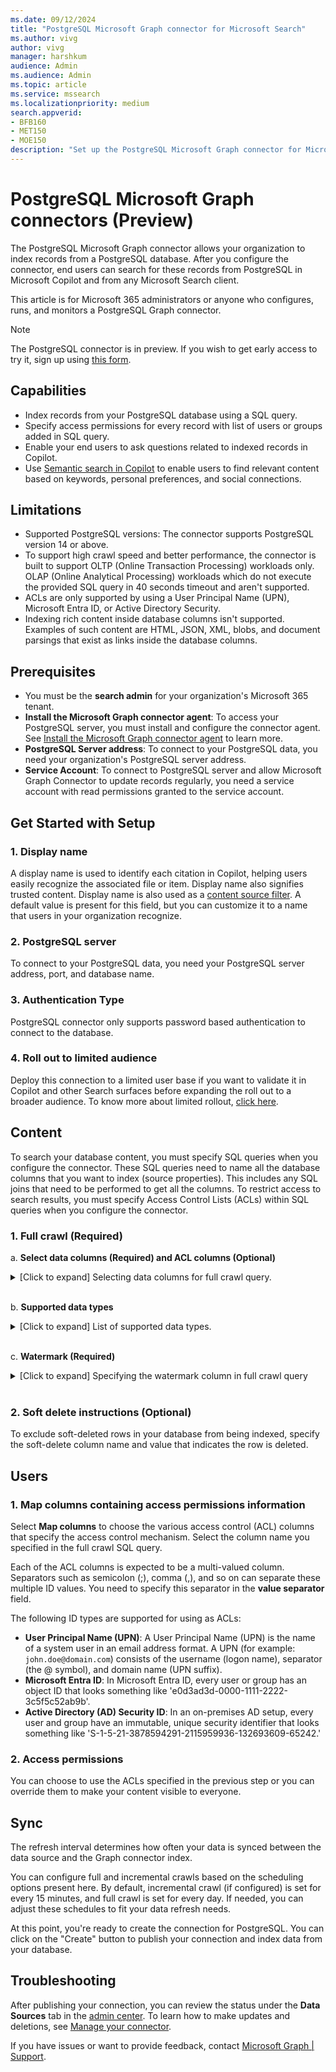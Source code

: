 ```yaml
---
ms.date: 09/12/2024
title: "PostgreSQL Microsoft Graph connector for Microsoft Search"
ms.author: vivg
author: vivg
manager: harshkum
audience: Admin
ms.audience: Admin
ms.topic: article
ms.service: mssearch
ms.localizationpriority: medium
search.appverid:
- BFB160
- MET150
- MOE150
description: "Set up the PostgreSQL Microsoft Graph connector for Microsoft Search and Copilot"
---
```


# PostgreSQL Microsoft Graph connectors (Preview)

The PostgreSQL Microsoft Graph connector allows your organization to index records from a PostgreSQL database. After you configure the connector, end users can search for these records from PostgreSQL in Microsoft Copilot and from any Microsoft Search client.

This article is for Microsoft 365 administrators or anyone who configures, runs, and monitors a PostgreSQL Graph connector.

>[!NOTE]
>The PostgreSQL connector is in preview. If you wish to get early access to try it, sign up using [this form](https://forms.office.com/r/JniPmK5bzm).

## Capabilities
- Index records from your PostgreSQL database using a SQL query.
- Specify access permissions for every record with list of users or groups added in SQL query.
- Enable your end users to ask questions related to indexed records in Copilot.
- Use [Semantic search in Copilot](semantic-index-for-copilot.md) to enable users to find relevant content based on keywords, personal preferences, and social connections.

## Limitations
- Supported PostgreSQL versions: The connector supports PostgreSQL version 14 or above.
- To support high crawl speed and better performance, the connector is built to support OLTP (Online Transaction Processing) workloads only. OLAP (Online Analytical Processing) workloads which do not execute the provided SQL query in 40 seconds timeout and aren't supported.
- ACLs are only supported by using a User Principal Name (UPN), Microsoft Entra ID, or Active Directory Security.
- Indexing rich content inside database columns isn't supported. Examples of such content are HTML, JSON, XML, blobs, and document parsings that exist as links inside the database columns.

## Prerequisites
- You must be the **search admin** for your organization's Microsoft 365 tenant.
- **Install the Microsoft Graph connector agent**: To access your PostgreSQL server, you must install and configure the connector agent. See [Install the Microsoft Graph connector agent](graph-connector-agent.md) to learn more.
- **PostgreSQL Server address**: To connect to your PostgreSQL data, you need your organization's PostgreSQL server address.
- **Service Account**: To connect to PostgreSQL server and allow Microsoft Graph Connector to update records regularly, you need a service account with read permissions granted to the service account.

## Get Started with Setup

### 1. Display name 
A display name is used to identify each citation in Copilot, helping users easily recognize the associated file or item. Display name also signifies trusted content. Display name is also used as a [content source filter](/MicrosoftSearch/custom-filters#content-source-filters). A default value is present for this field, but you can customize it to a name that users in your organization recognize.

### 2. PostgreSQL server
To connect to your PostgreSQL data, you need your PostgreSQL server address, port, and database name. 

### 3. Authentication Type
PostgreSQL connector only supports password based authentication to connect to the database.

### 4. Roll out to limited audience
Deploy this connection to a limited user base if you want to validate it in Copilot and other Search surfaces before expanding the roll out to a broader audience. To know more about limited rollout, [click here](staged-rollout-for-graph-connectors.md).

## Content
To search your database content, you must specify SQL queries when you configure the connector. These SQL queries need to name all the database columns that you want to index (source properties). This includes any SQL joins that need to be performed to get all the columns. To restrict access to search results, you must specify Access Control Lists (ACLs) within SQL queries when you configure the connector.

### 1. Full crawl (Required)

a. **Select data columns (Required) and ACL columns (Optional)** <br>

<details>
<summary>[Click to expand] Selecting data columns for full crawl query.</summary><br>

In this step, you configure the SQL query that runs a full crawl of the database. The full crawl selects all the columns or properties which need to be presented in Microsoft Copilot or Search. You can also specify ACL columns to restrict access of search results to specific users or groups.

> [!Tip]
> To get all the columns that you need, you can join multiple tables.

The example demonstrates a selection of five data columns that hold the data for the search: OrderId, OrderTitle, OrderDesc, CreatedDateTime, and IsDeleted. To set view permissions for each row of data, you can optionally select these ACL columns: AllowedUsers, AllowedGroups, DeniedUsers, and DeniedGroups. All these data columns also have the options to **Query**, **Search**, **Retrieve**, or **Refine**.

Select data columns as shown in this example query: 
 `SELECT OrderId, OrderTitle, OrderDesc, AllowedUsers, AllowedGroups, DeniedUsers, DeniedGroups, CreatedDateTime, IsDeleted`

The SQL connectors don't allow column names with non-alphanumeric characters  in the SELECT clause. Remove any non-alphanumeric characters from column names using an alias. Example - SELECT *column_name* AS *columnName*

To manage access to the search results, you can specify one or more ACL columns in the query. The SQL connector allows you to control access at per record level. You can choose to have the same access control for all records in a table. If the ACL information is stored in a separate table, you might have to do a join with those tables in your query.

The use of each of the ACL columns in the above query is described below. The following list explains the four **access control mechanisms**.

- **AllowedUsers**: This column specifies the list of user IDs who can access the search results.
- **AllowedGroups**: This column specifies the group of users who can access the search results.
- **DeniedUsers**: This column specifies the list of users who do **not** have access to the search results.
- **DeniedGroups**: This column specifies the group of users who do **not** have access to the search results.

</details> <br>

b. **Supported data types** <br>

<details>
<summary>[Click to expand] List of supported data types.</summary><br>

The table summarizes the SQL data types that are supported in the PostgreSQL connector. The table also summarizes the indexing data type for the supported SQL data type. To learn more about Microsoft Graph connectors supported data types for indexing, refer documentation on [property resource types](/graph/api/resources/property?preserve-view=true&view=graph-rest-beta#properties).

| Category | Source data type | Indexing data type |
| ------------ | ------------ | ------------ |
| Numeric | smallint <br> integer <br> bigint <br> smallserial <br> serial <br> bigserial | int64 |
| Numeric | decimal <br> numeric <br> real <br> double precision | double |
| Character | character varying(n) <br> varchar(n) <br> character(n) <br> char(n) <br> bpchar(n) <br> bpchar <br> text <br> | string |
| Monetary | money | int64 |
| Binary | bytea | string |
| Date or time | timestamp [(p)] without time zone <br> timestamp [(p)] with time zone <br> date <br> time [(p)] without time zone <br> time [(p)] with time zone | datetime |
| Date or time | interval [fields] [(p)] | string |
| Boolean | boolean | boolean |
| Enumerated | enum | string |

For any other data type currently not directly supported, the column needs to be explicitly cast to a supported data type.

</details> <br>

c. **Watermark (Required)** <br>

<details>
<summary>[Click to expand] Specifying the watermark column in full crawl query</summary><br>

To prevent overloading the database, the connector batches and resumes full-crawl queries with a full-crawl watermark column. By using the value of the watermark column, each subsequent batch is fetched, and querying is resumed from the last checkpoint. Essentially this mechanisms controls data refresh for full crawls.

Create query snippets for watermarks as shown in these examples:

- `WHERE (CreatedDateTime > @watermark)`. Cite the watermark column name with the reserved keyword `@watermark`. If the sort order of the watermark column is ascending, use `>`; otherwise, use `<`.
- `ORDER BY CreatedDateTime ASC`. Sort on the watermark column in ascending or descending order.

To fetch the first batch of rows, specify the data type of the watermark column.

The first query fetches the first **N** number of rows by using: "CreatedDateTime > January 1, 1753 00:00:00" (min value of DateTime data type). After the first batch is fetched, the highest value of `CreatedDateTime` returned in the batch is saved as the checkpoint if the rows are sorted in ascending order. An example is March 1, 2019 03:00:00. Then the next batch of **N** rows is fetched by using "CreatedDateTime > March 1, 2019 03:00:00" in the query.

</details> <br>

### 2. Soft delete instructions (Optional)

To exclude soft-deleted rows in your database from being indexed, specify the soft-delete column name and value that indicates the row is deleted.

## Users

### 1. Map columns containing access permissions information

Select **Map columns** to choose the various access control (ACL) columns that specify the access control mechanism. Select the column name you specified in the full crawl SQL query.

Each of the ACL columns is expected to be a multi-valued column. Separators such as semicolon (;), comma (,), and so on can separate these multiple ID values. You need to specify this separator in the **value separator** field.

The following ID types are supported for using as ACLs:

- **User Principal Name (UPN)**: A User Principal Name (UPN) is the name of a system user in an email address format. A UPN (for example: `john.doe@domain.com`) consists of the username (logon name), separator (the @ symbol), and domain name (UPN suffix).
- **Microsoft Entra ID**: In Microsoft Entra ID, every user or group has an object ID that looks something like 'e0d3ad3d-0000-1111-2222-3c5f5c52ab9b'.
- **Active Directory (AD) Security ID**: In an on-premises AD setup, every user and group have an immutable, unique security identifier that looks something like 'S-1-5-21-3878594291-2115959936-132693609-65242.'

### 2. Access permissions

You can choose to use the ACLs specified in the previous step or you can override them to make your content visible to everyone. 

## Sync
The refresh interval determines how often your data is synced between the data source and the Graph connector index.

You can configure full and incremental crawls based on the scheduling options present here. By default, incremental crawl (if configured) is set for every 15 minutes, and full crawl is set for every day. If needed, you can adjust these schedules to fit your data refresh needs.

At this point, you're ready to create the connection for PostgreSQL. You can click on the "Create" button to publish your connection and index data from your database.

## Troubleshooting
After publishing your connection, you can review the status under the **Data Sources** tab in the [admin center](https://admin.microsoft.com). To learn how to make updates and deletions, see [Manage your connector](manage-connector.md).

If you have issues or want to provide feedback, contact [Microsoft Graph | Support](https://developer.microsoft.com/en-us/graph/support).
